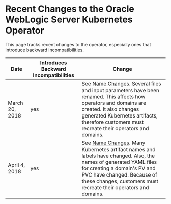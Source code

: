 # Recent Changes to the Oracle WebLogic Server Kubernetes Operator

This page tracks recent changes to the operator, especially ones that introduce backward incompatibilities.

| Date | Introduces Backward Incompatibilities | Change |
| --- | --- | --- |
| March 20, 2018 | yes | See [Name Changes](name-changes.md).  Several files and input parameters have been renamed.  This affects how operators and domains are created.  It also changes generated Kubernetes artifacts, therefore customers must recreate their operators and domains.
| April 4, 2018 | yes | See [Name Changes](name-changes.md).  Many Kubernetes artifact names and labels have changed. Also, the names of generated YAML files for creating a domain's PV and PVC have changed.  Because of these changes, customers must recreate their operators and domains.
